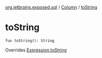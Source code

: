 [org.jetbrains.exposed.sql](../index.md) / [Column](index.md) / [toString](.)

# toString

`fun toString(): String`

Overrides [Expression.toString](../-expression/to-string.md)

